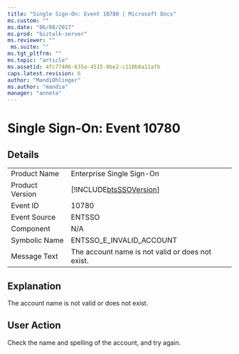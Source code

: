 ```yaml
---
title: "Single Sign-On: Event 10780 | Microsoft Docs"
ms.custom: ""
ms.date: "06/08/2017"
ms.prod: "biztalk-server"
ms.reviewer: ""
 ms.suite: ""
ms.tgt_pltfrm: ""
ms.topic: "article"
ms.assetid: 4fc77406-635a-4515-8be2-c110b8a11afb
caps.latest.revision: 6
author: "MandiOhlinger"
ms.author: "mandia"
manager: "anneta"
---
```

# Single Sign-On: Event 10780
## Details  
  
|||  
|-|-|  
|Product Name|Enterprise Single Sign-On|  
|Product Version|[!INCLUDE[btsSSOVersion](../includes/btsssoversion-md.md)]|  
|Event ID|10780|  
|Event Source|ENTSSO|  
|Component|N/A|  
|Symbolic Name|ENTSSO_E_INVALID_ACCOUNT|  
|Message Text|The account name is not valid or does not exist.|  
  
## Explanation  
 The account name is not valid or does not exist.  
  
## User Action  
 Check the name and spelling of the account, and try again.